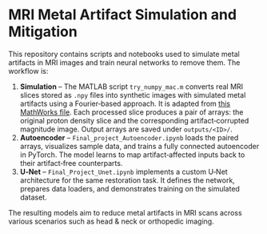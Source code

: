 # MRI Metal Artifact Simulation and Mitigation

This repository contains scripts and notebooks used to simulate metal artifacts in MRI images and train neural networks to remove them. The workflow is:

1. **Simulation** – The MATLAB script `try_numpy_mac.m` converts real MRI slices stored as `.npy` files into synthetic images with simulated metal artifacts using a Fourier‑based approach. It is adapted from [this MathWorks file](https://www.mathworks.com/matlabcentral/fileexchange/56680-mri-simulation-using-forecast-fourier-based-off-resonance-artifact-simulation-in-the-steady-state). Each processed slice produces a pair of arrays: the original proton density slice and the corresponding artifact‑corrupted magnitude image. Output arrays are saved under `outputs/<ID>/`.
2. **Autoencoder** – `Final_project_Autoencoder.ipynb` loads the paired arrays, visualizes sample data, and trains a fully connected autoencoder in PyTorch. The model learns to map artifact‑affected inputs back to their artifact‑free counterparts.
3. **U‑Net** – `Final_Project_Unet.ipynb` implements a custom U‑Net architecture for the same restoration task. It defines the network, prepares data loaders, and demonstrates training on the simulated dataset.

The resulting models aim to reduce metal artifacts in MRI scans across various scenarios such as head & neck or orthopedic imaging.
